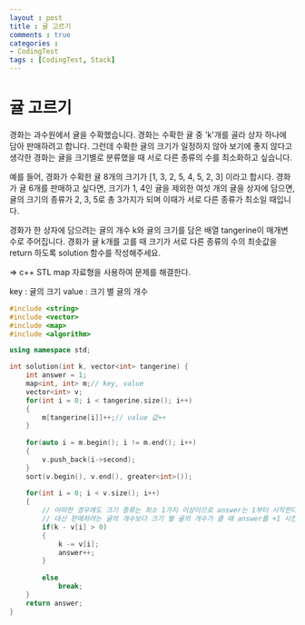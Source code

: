 ```yaml
---
layout : post
title : 귤 고르기
comments : true
categories : 
- CodingTest
tags : [CodingTest, Stack]
---
```

# 귤 고르기

경화는 과수원에서 귤을 수확했습니다. 경화는 수확한 귤 중 'k'개를 골라 상자 하나에 담아 판매하려고 합니다. 그런데 수확한 귤의 크기가 일정하지 않아 보기에 좋지 않다고 생각한 경화는 귤을 크기별로 분류했을 때 서로 다른 종류의 수를 최소화하고 싶습니다.

예를 들어, 경화가 수확한 귤 8개의 크기가 [1, 3, 2, 5, 4, 5, 2, 3] 이라고 합시다. 경화가 귤 6개를 판매하고 싶다면, 크기가 1, 4인 귤을 제외한 여섯 개의 귤을 상자에 담으면, 귤의 크기의 종류가 2, 3, 5로 총 3가지가 되며 이때가 서로 다른 종류가 최소일 때입니다.

경화가 한 상자에 담으려는 귤의 개수 k와 귤의 크기를 담은 배열 tangerine이 매개변수로 주어집니다. 경화가 귤 k개를 고를 때 크기가 서로 다른 종류의 수의 최솟값을 return 하도록 solution 함수를 작성해주세요.

=> c++ STL map 자료형을 사용하여 문제를 해결한다.

key : 귤의 크기
value : 크기 별 귤의 개수


```cpp
#include <string>
#include <vector>
#include <map>
#include <algorithm>

using namespace std;

int solution(int k, vector<int> tangerine) {
    int answer = 1;
    map<int, int> m;// key, value
    vector<int> v;
    for(int i = 0; i < tangerine.size(); i++)
    {
        m[tangerine[i]]++;// value 값++
    }
    
    for(auto i = m.begin(); i != m.end(); i++)
    {
        v.push_back(i->second);
    }
    sort(v.begin(), v.end(), greater<int>());
    
    for(int i = 0; i < v.size(); i++)
    {
        // 어떠한 경우에도 크기 종류는 최소 1가지 이상이므로 answer는 1부터 시작한다.
        // 대신 판매하려는 귤의 개수보다 크기 별 귤의 개수가 클 때 answer를 +1 시킨다.
        if(k - v[i] > 0)
        {
            k -= v[i];
            answer++;
        }
        
        else
            break;
    }
    return answer;
}
```
